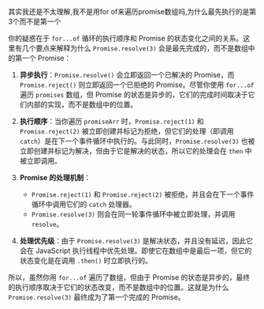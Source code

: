 其实我还是不太理解,我不是用for of来遍历promise数组吗,为什么最先执行的是第3个而不是第一个

你的疑惑在于 `for...of` 循环的执行顺序和 Promise 的状态变化之间的关系。这里有几个要点来解释为什么 `Promise.resolve(3)` 会是最先完成的，而不是数组中的第一个 Promise：

1. **异步执行**：`Promise.resolve()` 会立即返回一个已解决的 Promise，而 `Promise.reject()` 则立即返回一个已拒绝的 Promise。尽管你使用 `for...of` 遍历 `promises` 数组，但 Promise 的状态是异步的，它们的完成时间取决于它们内部的实现，而不是数组中的位置。

2. **执行顺序**：当你遍历 `promiseArr` 时，`Promise.reject(1)` 和 `Promise.reject(2)` 被立即创建并标记为拒绝，但它们的处理（即调用 `catch`）是在下一个事件循环中执行的。与此同时，`Promise.resolve(3)` 也被立即创建并标记为解决，但由于它是解决的状态，所以它的处理会在 `then` 中被立即调用。

3. **Promise 的处理机制**：
   - `Promise.reject(1)` 和 `Promise.reject(2)` 被拒绝，并且会在下一个事件循环中调用它们的 `catch` 处理器。
   - `Promise.resolve(3)` 则会在同一轮事件循环中被立即处理，并调用 `resolve`。

4. **处理优先级**：由于 `Promise.resolve(3)` 是解决状态，并且没有延迟，因此它会在 JavaScript 执行线程中优先处理。即使它在数组中是最后一项，但它的状态变化是在调用 `.then()` 时立即执行的。

所以，虽然你用 `for...of` 遍历了数组，但由于 Promise 的状态是异步的，最终的执行顺序取决于它们的状态改变，而不是数组中的位置。这就是为什么 `Promise.resolve(3)` 最终成为了第一个完成的 Promise。